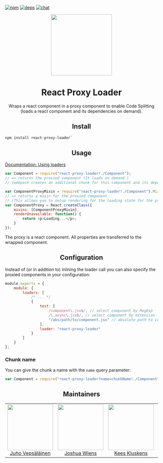 [![npm][npm]][npm-url]
[![deps][deps]][deps-url]
[![chat][chat]][chat-url]

<div align="center">
  <!-- replace with accurate logo e.g from https://worldvectorlogo.com/ -->
  <a href="https://github.com/webpack/webpack">
    <img width="200" height="200" vspace="" hspace="25"
      src="https://cdn.rawgit.com/webpack/media/e7485eb2/logo/icon.svg">
  </a>
  <h1>React Proxy Loader</h1>
  <p>Wraps a react component in a proxy component to enable Code Splitting (loads a react component and its dependencies on demand).<p>
</div>

<h2 align="center">Install</h2>

```bash
npm install react-proxy-loader`
```

<h2 align="center">Usage</h2>

[Documentation: Using loaders](https://webpack.js.org/concepts/loaders/)

``` js
var Component = require("react-proxy-loader!./Component");
// => returns the proxied component (It loads on demand.)
// (webpack creates an additional chunk for this component and its dependencies)

var ComponentProxyMixin = require("react-proxy-loader!./Component").Mixin;
// => returns a mixin for the proxied component
// (This allows you to setup rendering for the loading state for the proxy)
var ComponentProxy = React.createClass({
	mixins: [ComponentProxyMixin],
	renderUnavailable: function() {
		return <p>Loading...</p>;
	}
});
```

The proxy is a react component. All properties are transferred to the wrapped component.

<h2 align="center">Configuration</h2>

Instead of (or in addition to) inlining the loader call you can also specify the proxied components in your configuration:

``` js
module.exports = {
	module: {
		loaders: [
			/* ... */
			{
				test: [
					/component\.jsx$/, // select component by RegExp
					/\.async\.jsx$/, // select component by extension
					"/abs/path/to/component.jsx" // absolute path to component
				],
				loader: "react-proxy-loader"
			}
		]
	}
};
```

### Chunk name

You can give the chunk a name with the `name` query parameter:

``` js
var Component = require("react-proxy-loader?name=chunkName!./Component");
```

<h2 align="center">Maintainers</h2>

<table>
  <tbody>
    <tr>
      <td align="center">
        <img width="150" height="150"
        src="https://avatars3.githubusercontent.com/u/166921?v=3&s=150">
        </br>
        <a href="https://github.com/bebraw">Juho Vepsäläinen</a>
      </td>
      <td align="center">
        <img width="150" height="150"
        src="https://avatars2.githubusercontent.com/u/8420490?v=3&s=150">
        </br>
        <a href="https://github.com/d3viant0ne">Joshua Wiens</a>
      </td>
      <td align="center">
        <img width="150" height="150"
        src="https://avatars3.githubusercontent.com/u/533616?v=3&s=150">
        </br>
        <a href="https://github.com/SpaceK33z">Kees Kluskens</a>
      </td>
      <td align="center">
        <img width="150" height="150"
        src="https://avatars3.githubusercontent.com/u/3408176?v=3&s=150">
        </br>
        <a href="https://github.com/TheLarkInn">Sean Larkin</a>
      </td>
    </tr>
  <tbody>
</table>


[npm]: https://img.shields.io/npm/v/react-proxy-loader.svg
[npm-url]: https://npmjs.com/package/react-proxy-loader

[deps]: https://david-dm.org/webpack-contrib/react-proxy-loader.svg
[deps-url]: https://david-dm.org/webpack-contrib/react-proxy-loader

[chat]: https://img.shields.io/badge/gitter-webpack%2Fwebpack-brightgreen.svg
[chat-url]: https://gitter.im/webpack/webpack
